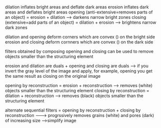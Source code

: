 dilation inflates bright areas and deflate dark areas
erosion inflates dark areas and deflates bright areas
opening (anti-extensive=removes parts of an object) =    erosion + dilation --> darkens narrow bright zones
closing (extensive=add parts of an object) = dilation + erosion --> brightens narrow dark zones

dilation and opening deform corners which are convex () on the bright side
erosion and closing deform cornners which are convex () on the dark side

filters obtained by composing opening and closing can be used to remove objects smaller than the structuring element

erosion and dilation are duals + opening and closing are duals --> if you invert the 
gray level of the image and apply, for example, opening you get the same result as closing on the original image

opening by reconstruction = erosion + reconstruction --> removes (white) objects smaller than the structuring element
closing by reconstruction = dilation + reconstruction --> removes (black) objects smaller than the structuring element

alternate sequential filters = opening by reconstruction + closing by reconstruction ---> progrssively removes grains (white) and pores (dark) of increasing size -->simplify image
